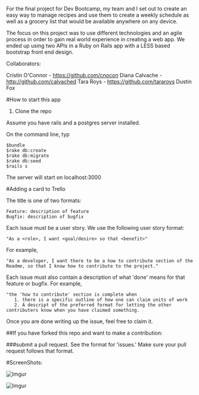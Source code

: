 For the final project for Dev Bootcamp, my team and I set out to create an easy way to manage recipes and use them to create a weekly schedule as well as a grocery list that would be available anywhere on any device. 

The focus on this project was to use different technologies and an agile process in order to gain real world experience in creating a web app. We ended up using two APIs in a Ruby on Rails app with a LESS based bootstrap front end design. 

Collaborators: 

Cristin O'Connor - https://github.com/cnocon
Diana Calvache - http://github.com/calvached
Tara Roys - https://github.com/tararoys
Dustin Fox

#How to start this app

1. Clone the repo

Assume you have rails and a postgres server installed. 

On the command line, typ
     
    $bundle
    $rake db:create
    $rake db:migrate
    $rake db:seed
    $rails s

The server will start on localhost:3000

#Adding a card to Trello

The title is one of two formats:

    Feature: description of feature
    Bugfix: description of bugfix

Each issue must be a user story.  We use the following user story format:

    "As a <role>, I want <goal/desire> so that <benefit>"

For example,

    "As a developer, I want there to be a how to contribute section of the Readme, so that I know how to contribute to the project."


Each issue must also contain a description of what 'done' means for that feature or bugfix.  For example,

    "the 'how to contribute' section is complete when
       1. there is a specific outline of how one can claim units of work
       2. A descript of the preferred format for letting the other contributers know when you have claimed something.

Once you are done writing up the issue, feel free to claim it.


##If you have forked this repo and want to make a contribution:

###submit a pull request.  See the format for 'issues.'  Make sure your pull request follows that format.


#ScreenShots:

![Imgur](http://i.imgur.com/0qSTyh9.png)

![Imgur](http://i.imgur.com/l0uyMgZ.png)
